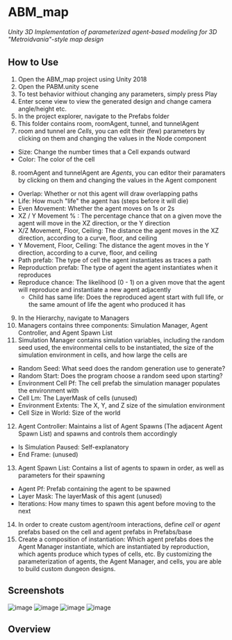 # ABM_map
###### Unity 3D Implementation of parameterized agent-based modeling for 3D "Metroidvania"-style map design

## How to Use 
1. Open the ABM_map project using Unity 2018
2. Open the PABM.unity scene
3. To test behavior withiout changing any parameters, simply press Play
4. Enter scene view to view the generated design and change camera angle/height etc.
5. In the project explorer, navigate to the Prefabs folder
6. This folder contains room, roomAgent, tunnel, and tunnelAgent
7. room and tunnel are *Cells*, you can edit their (few) parameters by clicking on them and changing the values in the Node component
  * Size: Change the number times that a Cell expands outward
  * Color: The color of the cell
8. roomAgent and tunnelAgent are *Agents*, you can editor their paramaters by clicking on them and changing the values in the Agent component
  * Overlap: Whether or not this agent will draw overlapping paths
  * Life: How much "life" the agent has (steps before it will die)
  * Even Movement: Whether the agent moves on 1s or 2s
  * XZ / Y Movement % : The percentage chance that on a given move the agent will move in the XZ direction, or the Y direction
  * X/Z Movement, Floor, Ceiling: The distance the agent moves in the XZ direction, according to a curve, floor, and ceiling
  * Y Movement, Floor, Ceiling: The distance the agent moves in the Y direction, according to a curve, floor, and ceiling
  * Path prefab: The type of cell the agent instantiates as traces a path
  * Reproduction prefab: The type of agent the agent instantiates when it reproduces
  * Reproduce chance: The likelihood (0 - 1) on a given move that the agent will reproduce and instantiate a new agent adjacently
    * Child has same life: Does the reproduced agent start with full life, or the same amount of life the agent who produced it has
9. In the Hierarchy, navigate to Managers
10. Managers contains three components: Simulation Manager, Agent Controller, and Agent Spawn List
11. Simulation Manager contains simulation variables, including the random seed used, the environmental cells to be instantiated, the size of the simulation environment in cells, and how large the cells are
  * Random Seed: What seed does the random generation use to generate?
  * Random Start: Does the program choose a random seed upon starting?
  * Environment Cell Pf: The cell prefab the simulation manager populates the environment with
  * Cell Lm: The LayerMask of cells (unused)
  * Environment Extents: The X, Y, and Z size of the simulation environment
  * Cell Size in World: Size of the world
12. Agent Controller: Maintains a list of Agent Spawns (The adjacent Agent Spawn List) and spawns and controls them accordingly
  * Is Simulation Paused: Self-explanatory
  * End Frame: (unused)
13. Agent Spawn List: Contains a list of agents to spawn in order, as well as parameters for their spawning
  * Agent Pf: Prefab containing the agent to be spawned
  * Layer Mask: The layerMask of this agent (unused)
  * Iterations: How many times to spawn this agent before moving to the next
14. In order to create custom agent/room interactions, define *cell* or *agent* prefabs based on the cell and agent prefabs in Prefabs/base
15. Create a composition of instantiation: Which agent prefabs does the Agent Manager instantiate, which are instantiated by reproduction, which agents produce which types of cells, etc. By customizing the parameterization of agents, the Agent Manager, and cells, you are able to build custom dungeon designs.

## Screenshots
![image](https://user-images.githubusercontent.com/26883388/109430855-32505180-79b8-11eb-93e1-c00abe4a48a9.png)
![image](https://user-images.githubusercontent.com/26883388/109430871-42683100-79b8-11eb-82db-aeddf6cee88b.png)
![image](https://user-images.githubusercontent.com/26883388/109430932-996e0600-79b8-11eb-836d-36cda4b84d8a.png)
![image](https://user-images.githubusercontent.com/26883388/109430943-ab4fa900-79b8-11eb-9d9c-f3b54f74d927.png)

## Overview
